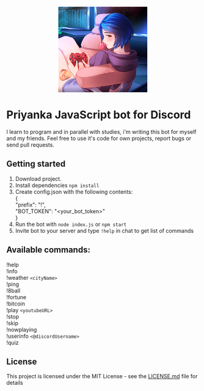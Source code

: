 <p align="center"><img src="https://raw.githubusercontent.com/v0xt/priyanka_bot/master/src/img/icon_small.png"></p>  

# Priyanka JavaScript bot for Discord

I learn to program and in parallel with studies, i'm writing this bot for myself and my friends. Feel free to use it's code for own projects, report bugs or send pull requests.    

## Getting started  
  
1. Download project.  
2. Install dependencies `npm install` 
3. Create config.json with the following contents:  
    {  
        "prefix": "!",  
        "BOT_TOKEN": "<your_bot_token>"  
    }  
4. Run the bot with `node index.js` or `npm start`    
5. Invite bot to your server and type `!help` in chat to get list of commands  
     
## Available commands:  
   
!help    
!info    
!weather `<cityName>`    
!ping  
!8ball   
!fortune  
!bitcoin  
!play `<youtubeURL>`   
!stop      
!skip     
!nowplaying  
!userinfo `<@discordUsername>`   
!quiz  
   
## License
This project is licensed under the MIT License - see the [LICENSE.md](LICENSE) file for details
